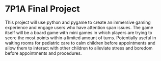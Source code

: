 # 7P1A Final Project

This project will use python and pygame to create an immersive gaming experience and engage users who have attention span issues. The game itself will be a board game with mini games in which players are trying to score the most points within a limited amount of turns.  Potentially useful in waiting rooms for pediatric care to calm children before appointments and allow them to interact with other children to alleviate stress and boredom before appointments and procedures.
